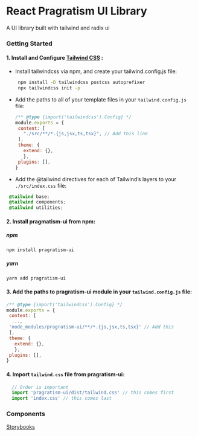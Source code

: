 # React Pragratism UI Library

A UI library built with tailwind and radix ui

### Getting Started
#### 1. Install and Configure <a href="https://tailwindcss.com/" rel="nofollow" >Tailwind CSS</a> :
- Install tailwindcss via npm, and create your tailwind.config.js file:
   ```bash
    npm install -D tailwindcss postcss autoprefixer
    npx tailwindcss init -p
   ```
- Add the paths to all of your template files in your `tailwind.config.js` file:
   ```javascript
   /** @type {import('tailwindcss').Config} */
   module.exports = {
    content: [
      "./src/**/*.{js,jsx,ts,tsx}", // Add this line
    ],
    theme: {
      extend: {},
      },
    plugins: [],
   }
   ```
 - Add the @tailwind directives for each of Tailwind’s layers to your `./src/index.css` file:
 ```css
  @tailwind base;
  @tailwind components;
  @tailwind utilities;
 ```
#### 2. Install pragmatism-ui from npm:
##### npm
```bash
npm install pragratism-ui
```
##### yarn
```bash
yarn add pragratism-ui
```
#### 3. Add the paths to pragratism-ui module in your `tailwind.config.js` file:
   ```javascript
   /** @type {import('tailwindcss').Config} */
   module.exports = {
    content: [
     ...,
    'node_modules/pragratism-ui/**/*.{js,jsx,ts,tsx}' // Add this
    ],
    theme: {
      extend: {},
      },
    plugins: [],
   }
   ```
#### 4. Import `tailwind.css` file from  pragratism-ui:
```javascript
  // Order is important
  import 'pragratism-ui/dist/tailwind.css' // this comes first
  import 'index.css' // this comes last
```



### Components

[Storybooks](https://pragmatism-ui.vercel.app/)
